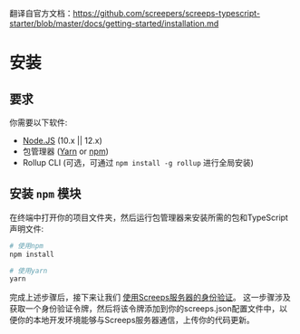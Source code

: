 翻译自官方文档：https://github.com/screepers/screeps-typescript-starter/blob/master/docs/getting-started/installation.md
# 安装

## 要求

你需要以下软件:

- [Node.JS](https://nodejs.org/en/download) (10.x || 12.x)
- 包管理器 \([Yarn](https://yarnpkg.com/en/docs/getting-started) or [npm](https://docs.npmjs.com/getting-started/installing-node)\)
- Rollup CLI \(可选，可通过 `npm install -g rollup` 进行全局安装\)

## 安装 `npm` 模块

在终端中打开你的项目文件夹，然后运行包管理器来安装所需的包和TypeScript声明文件:

```bash
# 使用npm
npm install

# 使用yarn
yarn
```

完成上述步骤后，接下来让我们 [使用Screeps服务器的身份验证](authenticating.md)。
这一步骤涉及获取一个身份验证令牌，然后将该令牌添加到你的screeps.json配置文件中，以便你的本地开发环境能够与Screeps服务器通信，上传你的代码更新。
